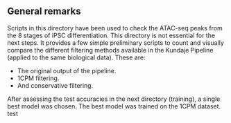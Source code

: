 ## General remarks
Scripts in this directory have been used to check the ATAC-seq peaks from
the 8 stages of iPSC differentiation.
This directory is not essential for the next steps. It provides a few simple
preliminary scripts to count and visually compare the different filtering
methods available in the Kundaje Pipeline (applied to the same biological data).
These are:
- The original output of the pipeline.
- 1CPM filtering.
- And conservative filtering.

After assessing the test accuracies in the next directory (training), a single
best model was chosen. The best model was trained on the 1CPM dataset.
test
